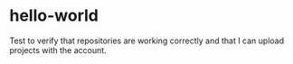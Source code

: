 # hello-world
Test to verify that repositories are working correctly and that I can upload projects with the account.
